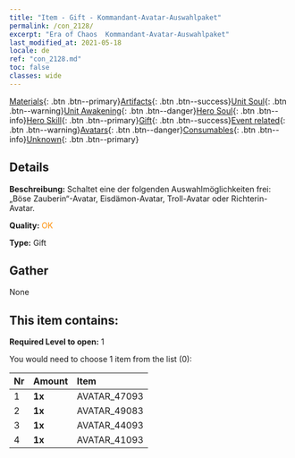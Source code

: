 ```yaml
---
title: "Item - Gift - Kommandant-Avatar-Auswahlpaket"
permalink: /con_2128/
excerpt: "Era of Chaos  Kommandant-Avatar-Auswahlpaket"
last_modified_at: 2021-05-18
locale: de
ref: "con_2128.md"
toc: false
classes: wide
---
```

 [Materials](/ItemsDE/){: .btn .btn--primary}[Artifacts](/ItemsDE/Artifacts/){: .btn .btn--success}[Unit Soul](/ItemsDE/UnitSoul/){: .btn .btn--warning}[Unit Awakening](/ItemsDE/UnitAwakening/){: .btn .btn--danger}[Hero Soul](/ItemsDE/HeroSoul/){: .btn .btn--info}[Hero Skill](/ItemsDE/HeroSkill/){: .btn .btn--primary}[Gift](/ItemsDE/Gift/){: .btn .btn--success}[Event related](/ItemsDE/Events/){: .btn .btn--warning}[Avatars](/ItemsDE/Avatars/){: .btn .btn--danger}[Consumables](/ItemsDE/Consumables/){: .btn .btn--info}[Unknown](/ItemsDE/Unknown/){: .btn .btn--primary}

## Details
 **Beschreibung:** Schaltet eine der folgenden Auswahlmöglichkeiten frei: „Böse Zauberin“-Avatar, Eisdämon-Avatar, Troll-Avatar oder Richterin-Avatar.

 **Quality:** <span style="color: #FF8C00">OK</span>

 **Type:** Gift

## Gather

  None

## This item contains:

 **Required Level to open:** 1

 You would need to choose 1 item from the list (0):

  | Nr | Amount |     Item    |
  |:---|:-------|:------------|
  | 1 |  **1x** | AVATAR_47093 |  | 
  | 2 |  **1x** | AVATAR_49083 |  | 
  | 3 |  **1x** | AVATAR_44093 |  | 
  | 4 |  **1x** | AVATAR_41093 |  | 
